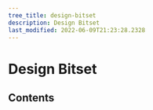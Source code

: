 ```yaml
---
tree_title: design-bitset
description: Design Bitset
last_modified: 2022-06-09T21:23:28.2328
---
```


# Design Bitset

## Contents
